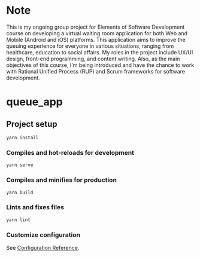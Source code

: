 # Note
This is my ongoing group project for Elements of Software Development course on developing a virtual waiting room application for both Web and Mobile (Android and iOS) platforms. This application aims to improve the queuing experience for everyone in various situations, ranging from healthcare, education to social affairs. My roles in the project include UX/UI design, front-end programming, and content writing. Also, as the main objectives of this course, I'm being introduced and have the chance to work with Rational Unified Process (RUP) and Scrum frameworks for software development.


# queue_app

## Project setup
```
yarn install
```

### Compiles and hot-reloads for development
```
yarn serve
```

### Compiles and minifies for production
```
yarn build
```

### Lints and fixes files
```
yarn lint
```

### Customize configuration
See [Configuration Reference](https://cli.vuejs.org/config/).
